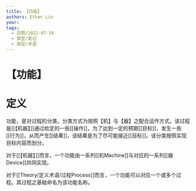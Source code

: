 ```yaml
---
title: 【功能】
authors: Ethan Lin
year:
tags:
  - 日期/2022-07-18 
  - 类型/笔记 
  - 类型/术语 
---
```



# 【功能】







# 定义

功能，是对过程的分类。分类方式为按照【机】与【器】之配合运作方式。该过程是[[【机器】]]通过给定的一些[[操作]]，为了达到一定的预期[[目标]]，发生一些[[行为]]，从而产生[[结果]]，该结果是为了尽可能接近[[目标]]。该分类按照实现目标内容而划分。

对于[[【机器】]]而言，一个功能由一系列[[机Machine]]与对应的一系列[[器Device]]共同实现。

对于[[Theory/定义术语/过程Process]]而言，一个功能可以对应一个或多个过程。其过程之基础命名为该功能名称。
